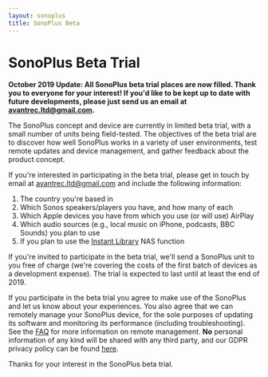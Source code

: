 ```yaml
---
layout: sonoplus
title: SonoPlus Beta
---
```


# SonoPlus Beta Trial

**October 2019 Update: All SonoPlus beta trial places are now filled. Thank you to everyone for your interest! If you'd like to be kept up to date with future developments, please just send us an email at [avantrec.ltd@gmail.com](avantrec.ltd@gmail.com).**

The SonoPlus concept and device are currently in limited beta trial, with a small number of units being field-tested. The objectives of the beta trial are to discover how well SonoPlus works in a variety of user environments, test remote updates and device management, and gather feedback about the product concept.

If you're interested in participating in the beta trial, please get in touch by email at <a href="mailto:avantrec.ltd@gmail.com">avantrec.ltd@gmail.com</a> and include the following information:

1. The country you're based in
1. Which Sonos speakers/players you have, and how many of each
1. Which Apple devices you have from which you use (or will use) AirPlay
1. Which audio sources (e.g., local music on iPhone, podcasts, BBC Sounds) you plan to use
1. If you plan to use the [Instant Library](instantlibrary) NAS function

If you're invited to participate in the beta trial, we'll send a SonoPlus unit to you free of charge (we're covering the costs of the first batch of devices as a development expense). The trial is expected to last until at least the end of 2019.

If you participate in the beta trial you agree to make use of the SonoPlus and let us know about your experiences. You also agree that we can remotely manage your SonoPlus device, for the sole purposes of updating its software and monitoring its performance (including troubleshooting). See the [FAQ](faq.html#remote-management) for more information on remote management. **No** personal information of any kind will be shared with any third party, and our GDPR privacy policy can be found [here](../gdpr_privacy).

Thanks for your interest in the SonoPlus beta trial.